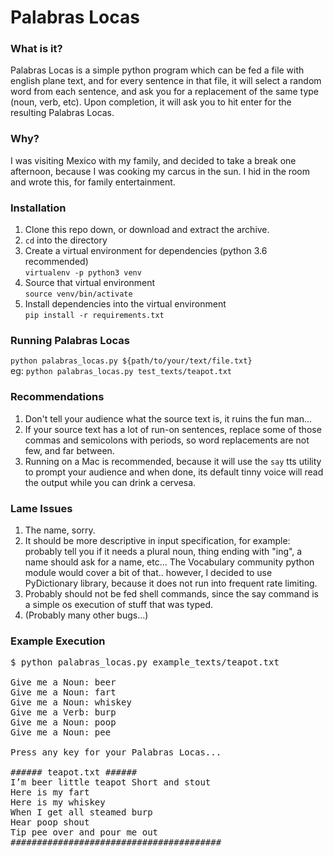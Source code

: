 # Palabras Locas

### What is it?
Palabras Locas is a simple python program which can be fed a file with english plane text, and for every sentence in that file, it will select a random word from each sentence, and ask you for a replacement of the same type (noun, verb, etc). Upon completion, it will ask you to hit enter for the resulting Palabras Locas.

### Why?
I was visiting Mexico with my family, and decided to take a break one afternoon, because I was cooking my carcus in the sun. I hid in the room and wrote this, for family entertainment.

### Installation
1. Clone this repo down, or download and extract the archive.
1. `cd` into the directory
1. Create a virtual environment for dependencies (python 3.6 recommended)<br>
`virtualenv -p python3 venv`
1. Source that virtual environment<br>
`source venv/bin/activate`
1. Install dependencies into the virtual environment<br>
`pip install -r requirements.txt`

### Running Palabras Locas
`python palabras_locas.py ${path/to/your/text/file.txt}`<br>
eg: `python palabras_locas.py test_texts/teapot.txt`

### Recommendations
1. Don't tell your audience what the source text is, it ruins the fun man...
1. If your source text has a lot of run-on sentences, replace some of those commas and semicolons with periods, so word replacements are not few, and far between.
1. Running on a Mac is recommended, because it will use the `say` tts utility to prompt your audience and when done, its default tinny voice will read the output while you can drink a cervesa.

### Lame Issues
1. The name, sorry.
1. It should be more descriptive in input specification, for example: probably tell you if it needs a plural noun, thing ending with "ing", a name should ask for a name, etc... The Vocabulary community python module would cover a bit of that.. however, I decided to use PyDictionary library, because it does not run into frequent rate limiting.
1. Probably should not be fed shell commands, since the say command is a simple os execution of stuff that was typed.
1. (Probably many other bugs...)

### Example Execution
<pre>
$ python palabras_locas.py example_texts/teapot.txt

Give me a Noun: beer
Give me a Noun: fart
Give me a Noun: whiskey
Give me a Verb: burp
Give me a Noun: poop
Give me a Noun: pee

Press any key for your Palabras Locas...

###### teapot.txt ######
I’m beer little teapot Short and stout
Here is my fart
Here is my whiskey
When I get all steamed burp
Hear poop shout
Tip pee over and pour me out
########################################
</pre>